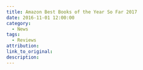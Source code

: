 ```yaml
---
title: Amazon Best Books of the Year So Far 2017
date: 2016-11-01 12:00:00
category:
  - News
tags:
  - Reviews
attribution:
link_to_original:
description:
---
```


